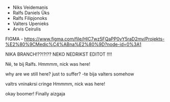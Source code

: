 
- Niks Veidemanis
- Ralfs Daniels Ūks
- Ralfs Filipjonoks
- Valters Upenieks
- Arvis Ceirulis

FIGMA - https://www.figma.com/file/HIC7wz5FQaPP0vY5raD2mv/Projekts-%E2%80%9CMedic%C4%ABna%E2%80%9D?node-id=0%3A1

NIKA BRANCH!??!?!??
NEKO NEDRIKST EDITOT !!!!

Nē, te bij Ralfs.
Hmmmm, nick was here!

why are we still here? just to suffer?
-te bija valters somehow

valtrs vninakrsi cringe
Hmmmm, nick was here!

okay boomer!
Finally aizgaja
